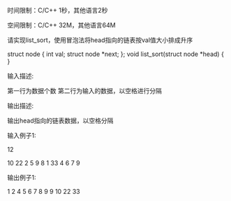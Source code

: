 时间限制：C/C++ 1秒，其他语言2秒

空间限制：C/C++ 32M，其他语言64M

请实现list_sort，使用冒泡法将head指向的链表按val值大小排成升序 

struct node { 
    int val; 
    struct node *next; 
}; 
void list_sort(struct node *head) 
{ 
} 


输入描述:

第一行为数据个数 第二行为输入的数据，以空格进行分隔

输出描述:

输出head指向的链表数据，以空格分隔

输入例子1:

12

10 22 2 5 9 8 1 33 4 6 7 9

输出例子1:

1 2 4 5 6 7 8 9 9 10 22 33

